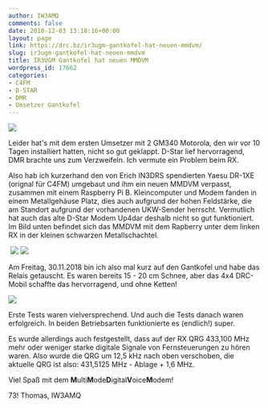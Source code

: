 ```yaml
---
author: IW3AMQ
comments: false
date: 2018-12-03 13:18:16+00:00
layout: page
link: https://drc.bz/ir3ugm-gantkofel-hat-neuen-mmdvm/
slug: ir3ugm-gantkofel-hat-neuen-mmdvm
title: IR3UGM Gantkofel hat neuen MMDVM
wordpress_id: 17662
categories:
- C4FM
- D-STAR
- DMR
- Umsetzer Gantkofel
---
```


![](https://drc.bz/wp-content/uploads/2018/12/IMG-20181127-WA0010-300x169.jpg)

Leider hat's mit dem ersten Umsetzer mit 2 GM340 Motorola, den wir vor 10 Tagen installiert hatten, nicht so gut geklappt. D-Star lief hervorragend, DMR brachte uns zum Verzweifeln. Ich vermute ein Problem beim RX.

Also hab ich kurzerhand den von Erich IN3DRS spendierten Yaesu DR-1XE (orignal für C4FM) umgebaut und ihm ein neuen MMDVM verpasst, zusammen mit einem Raspberry Pi B. Kleincomputer und Modem fanden in einem Metallgehäuse Platz, dies auch aufgrund der hohen Feldstärke, die am Standort aufgrund der vorhandenen UKW-Sender herrscht. Vermutlich hat auch das alte D-Star Modem Up4dar deshalb nicht so gut funktioniert. Im Bild unten befindet sich das MMDVM mit dem Rapberry unter dem linken RX in der kleinen schwarzen Metallschachtel.


 ![](https://drc.bz/wp-content/uploads/2018/12/IMG-20181127-WA0012-300x169.jpg) ![](https://drc.bz/wp-content/uploads/2018/12/IMG-20181127-WA0019-300x169.jpg)


Am Freitag, 30.11.2018 bin ich also mal kurz auf den Gantkofel und habe das Relais getauscht. Es waren bereits 15 - 20 cm Schnee, aber das 4x4 DRC-Mobil schaffte das hervorragend, und ohne Ketten!

![](https://drc.bz/wp-content/uploads/2018/12/20181130_141940-300x169.jpg)

Erste Tests waren vielversprechend. Und auch die Tests danach waren erfolgreich. In beiden Betriebsarten funktionierte es (endlich!) super.

Es wurde allerdings auch festgestellt, dass auf der RX QRG 433,100 MHz mehr oder weniger starke digitale Signale von Fernsteuerungen zu hören waren. Also wurde die QRG um 12,5 kHz nach oben verschoben, die aktuelle QRG ist also: 431,5125 MHz - Ablage + 1,6 MHz.

Viel Spaß mit dem **M**ulti**M**ode**D**igital**V**oice**M**odem!

73! Thomas, IW3AMQ
